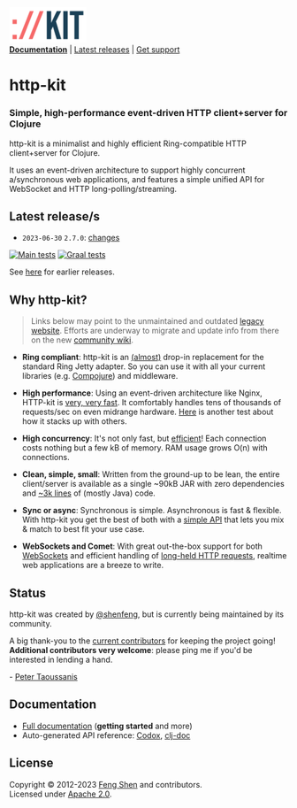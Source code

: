 <span><img src="http-kit-logo.png" alt="http-kit" width="140"/></span>  
[**Documentation**](#documentation) | [Latest releases](#latest-releases) | [Get support][GitHub issues]

# http-kit

### Simple, high-performance event-driven HTTP client+server for Clojure

http-kit is a minimalist and highly efficient Ring-compatible HTTP client+server for Clojure.

It uses an event-driven architecture to support highly concurrent a/synchronous web applications, and features a simple unified API for WebSocket and HTTP long-polling/streaming.

## Latest release/s

- `2023-06-30` `2.7.0`: [changes](../../releases/tag/v2.7.0)

[![Main tests][Main tests SVG]][Main tests URL]
[![Graal tests][Graal tests SVG]][Graal tests URL]

See [here][GitHub releases] for earlier releases.

## Why http-kit?

> Links below may point to the unmaintained and outdated [legacy website](https://http-kit.github.io). Efforts are underway to migrate and update info from there on the new [community wiki][GitHub wiki].

- **Ring compliant**: http-kit is an [(almost)](https://http-kit.github.io/migration.html) drop-in replacement for the standard Ring Jetty adapter. So you can use it with all your current libraries (e.g. [Compojure](https://http-kit.github.io/server.html#routing)) and middleware.

- **High performance**: Using an event-driven architecture like Nginx, HTTP-kit is [very, very fast](https://github.com/taoensso/clojure-web-server-benchmarks). It comfortably handles tens of thousands of requests/sec on even midrange hardware. [Here](https://www.techempower.com/benchmarks/#section=data-r3) is another test about how it stacks up with others.

- **High concurrency**: It's not only fast, but [efficient](https://http-kit.github.io/600k-concurrent-connection-http-kit.html)! Each connection costs nothing but a few kB of memory. RAM usage grows O(n) with connections.

- **Clean, simple, small**: Written from the ground-up to be lean, the entire client/server is available as a single ~90kB JAR with zero dependencies and [~3k lines](https://http-kit.github.io/http-kit-clean-small.html) of (mostly Java) code.

- **Sync or async**: Synchronous is simple. Asynchronous is fast & flexible. With http-kit you get the best of both with a [simple API](https://http-kit.github.io/client.html) that lets you mix & match to best fit your use case.

- **WebSockets and Comet**: With great out-the-box support for both [WebSockets](https://http-kit.github.io/server.html#websocket) and efficient handling of [long-held HTTP requests](https://http-kit.github.io/server.html#async), realtime web applications are a breeze to write.

## Status

http-kit was created by [@shenfeng][], but is currently being maintained by its community.

A big thank-you to the [current contributors](../../graphs/contributors) for keeping the project going! **Additional contributors very welcome**: please ping me if you'd be interested in lending a hand.

\- [Peter Taoussanis][]

## Documentation

- [Full documentation][GitHub wiki] (**getting started** and more)
- Auto-generated API reference: [Codox][Codox docs], [clj-doc][clj-doc docs]

## License

Copyright &copy; 2012-2023 [Feng Shen][@shenfeng] and contributors.  
Licensed under [Apache 2.0](LICENSE.txt).

<!-- Common -->

[GitHub releases]: ../../releases
[GitHub issues]:   ../../issues
[GitHub wiki]:     ../../wiki

[Peter Taoussanis]: https://www.taoensso.com

<!-- Project -->

[Codox docs]:   https://http-kit.github.io/http-kit/
[clj-doc docs]: https://cljdoc.org/d/http-kit/http-kit/

[Clojars SVG]: https://img.shields.io/clojars/v/http-kit.svg
[Clojars URL]: https://clojars.org/http-kit

[Main tests SVG]:  https://github.com/http-kit/http-kit/actions/workflows/main-tests.yml/badge.svg
[Main tests URL]:  https://github.com/http-kit/http-kit/actions/workflows/main-tests.yml
[Graal tests SVG]: https://github.com/http-kit/http-kit/actions/workflows/graal-tests.yml/badge.svg
[Graal tests URL]: https://github.com/http-kit/http-kit/actions/workflows/graal-tests.yml

<!-- Unique -->

[@shenfeng]: https://github.com/shenfeng
